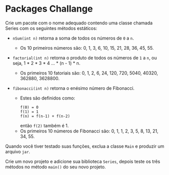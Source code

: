 # Packages Challange

Crie um pacote com o nome adequado contendo uma classe chamada Series com os seguintes métodos estáticos:

- `nSum(int n)` retorna a soma de todos os números de `0` a `n`.
  - Os 10 primeiros números são: 0, 1, 3, 6, 10, 15, 21, 28, 36, 45, 55.

- `factorial(int n)` retorna o produto de todos os números de `1` a `n`, ou seja, 1 * 2 * 3 * 4 ... * (n - 1) * n.
  - Os primeiros 10 fatoriais são: 0, 1, 2, 6, 24, 120, 720, 5040, 40320, 362880, 3628800.

- `fibonacci(int n)` retorna o enésimo número de Fibonacci.
  - Estes são definidos como:
    ```
    f(0) = 0
    f(1) = 1
    f(n) = f(n-1) + f(n-2)
    ```
    então `f(2)` também é 1.
  - Os primeiros 10 números de Fibonacci são: 0, 1, 1, 2, 3, 5, 8, 13, 21, 34, 55.

Quando você tiver testado suas funções, exclua a classe `Main` e produzir um arquivo `jar`.

Crie um novo projeto e adicione sua biblioteca `Series`, depois teste os três métodos no método `main()` do seu novo projeto.